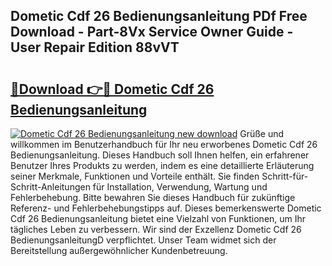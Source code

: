 ## Dometic Cdf 26 Bedienungsanleitung PDf Free Download - Part-8Vx Service Owner Guide - User Repair Edition 88vVT

# <h2><a href="http://df44gyp.blite.top/?on=Dometic+Cdf+26+Bedienungsanleitung">🔗Download 👉🔴 Dometic Cdf 26 Bedienungsanleitung</a></h2>

[![Dometic Cdf 26 Bedienungsanleitung new download](https://i.imgur.com/lujVjoI.png)](http://df44gyp.blite.top/?on=Dometic+Cdf+26+Bedienungsanleitung)
Grüße und willkommen im Benutzerhandbuch für Ihr neu erworbenes Dometic Cdf 26 Bedienungsanleitung. Dieses Handbuch soll Ihnen helfen, ein erfahrener Benutzer Ihres Produkts zu werden, indem es eine detaillierte Erläuterung seiner Merkmale, Funktionen und Vorteile enthält. Sie finden Schritt-für-Schritt-Anleitungen für Installation, Verwendung, Wartung und Fehlerbehebung. Bitte bewahren Sie dieses Handbuch für zukünftige Referenz- und Fehlerbehebungstipps auf. Dieses bemerkenswerte Dometic Cdf 26 Bedienungsanleitung bietet eine Vielzahl von Funktionen, um Ihr tägliches Leben zu verbessern. Wir sind der Exzellenz Dometic Cdf 26 BedienungsanleitungD verpflichtet. Unser Team widmet sich der Bereitstellung außergewöhnlicher Kundenbetreuung.
